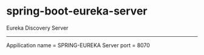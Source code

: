 # spring-boot-eureka-server

Eureka Discovery Server

-----------------------
  Appilication name   = SPRING-EUREKA
  Server port         = 8070
  
